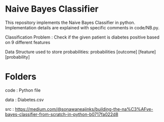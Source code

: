 # Naive Bayes Classifier
This repository implements the Naive Bayes Classifier in python. Implementation details are explained with specific comments in code/NB.py.

Classification Problem : Check if the given patient is diabetes positive based on 9 different features

Data Structure used to store probabilities: probabilities [outcome] [feature] [probability]
# Folders
code : Python file 

data : Diabetes.csv

src : https://medium.com/@sonawaneajinks/building-the-na%C3%AFve-bayes-classifier-from-scratch-in-python-b0717fa022d8

